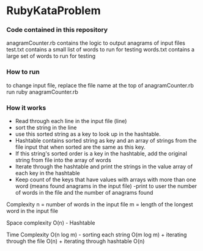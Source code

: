 # RubyKataProblem

### Code contained in this repository
anagramCounter.rb contains the logic to output anagrams of input files
test.txt contains a small list of words to run for testing
words.txt contains a large set of words to run for testing

### How to run
to change input file, replace the file name at the top of anagramCounter.rb
run ruby anagramCounter.rb

### How it works
- Read through each line in the input file (line)
- sort the string in the line
- use this sorted string as a key to look up in the hashtable. 
- Hashtable contains sorted string as key and an array of strings from the file input that when sorted are the same as this key.
- If this string's sorted order is a key in the hashtable, add the original string from file into the array of words
- Iterate through the hashtable and print the strings in the value array of each key in the hashtable
- Keep count of the keys that have values with arrays with more than one word (means found anagrams in the input file)
-print to user the number of words in the file and the number of anagrams found

Complexity
n = number of words in the input file
m = length of the longest word in the input file

Space complexity
O(n) - Hashtable

Time Complexity
O(n log m) - sorting each string O(m log m) + iterating through the file O(n) + iterating through hashtable O(n)
